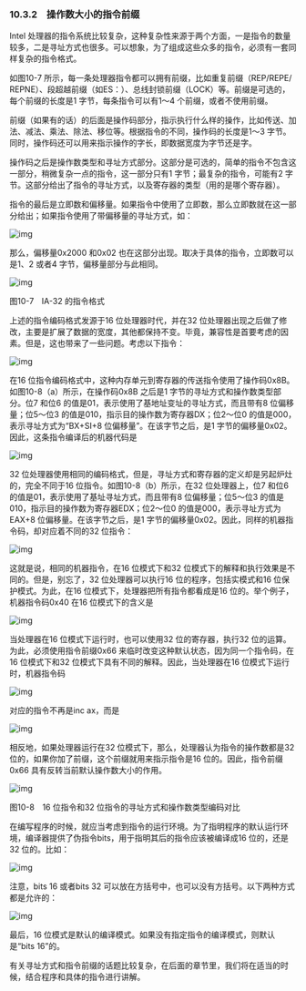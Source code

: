### 10.3.2　操作数大小的指令前缀

Intel 处理器的指令系统比较复杂，这种复杂性来源于两个方面，一是指令的数量较多，二是寻址方式也很多。可以想象，为了组成这些众多的指令，必须有一套同样复杂的指令格式。

如图10-7 所示，每一条处理器指令都可以拥有前缀，比如重复前缀（REP/REPE/ REPNE）、段超越前缀（如ES：）、总线封锁前缀（LOCK）等。前缀是可选的，每个前缀的长度是1 字节，每条指令可以有1～4 个前缀，或者不使用前缀。

前缀（如果有的话）的后面是操作码部分，指示执行什么样的操作，比如传送、加法、减法、乘法、除法、移位等。根据指令的不同，操作码的长度是1～3 字节。同时，操作码还可以用来指示操作的字长，即数据宽度为字节还是字。

操作码之后是操作数类型和寻址方式部分。这部分是可选的，简单的指令不包含这一部分，稍微复杂一点的指令，这一部分只有1 字节；最复杂的指令，可能有2 字节。这部分给出了指令的寻址方式，以及寄存器的类型（用的是哪个寄存器）。

指令的最后是立即数和偏移量。如果指令中使用了立即数，那么立即数就在这一部分给出；如果指令使用了带偏移量的寻址方式，如：

![img](../0-Assets/Epubook/x86汇编语言从实模式到保护模式_李忠_等_Z_Library/images/00387.jpeg)

那么，偏移量0x2000 和0x02 也在这部分出现。取决于具体的指令，立即数可以是1、2 或者4 字节，偏移量部分与此相同。

![img](../0-Assets/Epubook/x86汇编语言从实模式到保护模式_李忠_等_Z_Library/images/00388.jpeg)

图10-7　IA-32 的指令格式

上述的指令编码格式发源于16 位处理器时代，并在32 位处理器出现之后做了修改，主要是扩展了数据的宽度，其他都保持不变。毕竟，兼容性是首要考虑的因素。但是，这也带来了一些问题。考虑以下指令：

![img](../0-Assets/Epubook/x86汇编语言从实模式到保护模式_李忠_等_Z_Library/images/00389.jpeg)

在16 位指令编码格式中，这种内存单元到寄存器的传送指令使用了操作码0x8B。如图10-8（a）所示，在操作码0x8B 之后是1 字节的寻址方式和操作数类型部分。位7 和位6 的值是01，表示使用了基地址变址的寻址方式，而且带有8 位偏移量；位5～位3 的值是010，指示目的操作数为寄存器DX；位2～位0 的值是000，表示寻址方式为“BX+SI+8 位偏移量”。在该字节之后，是1 字节的偏移量0x02。因此，这条指令编译后的机器代码是

![img](../0-Assets/Epubook/x86汇编语言从实模式到保护模式_李忠_等_Z_Library/images/00390.jpeg)

32 位处理器使用相同的编码格式，但是，寻址方式和寄存器的定义却是另起炉灶的，完全不同于16 位指令。如图10-8（b）所示，在32 位处理器上，位7 和位6 的值是01，表示使用了基址寻址方式，而且带有8 位偏移量；位5～位3 的值是010，指示目的操作数为寄存器EDX；位2～位0 的值是000，表示寻址方式为EAX+8 位偏移量。在该字节之后，是1 字节的偏移量0x02。因此，同样的机器指令码，却对应着不同的32 位指令：

![img](../0-Assets/Epubook/x86汇编语言从实模式到保护模式_李忠_等_Z_Library/images/00391.jpeg)

这就是说，相同的机器指令，在16 位模式下和32 位模式下的解释和执行效果是不同的。但是，别忘了，32 位处理器可以执行16 位的程序，包括实模式和16 位保护模式。为此，在16 位模式下，处理器把所有指令都看成是16 位的。举个例子，机器指令码0x40 在16 位模式下的含义是

![img](../0-Assets/Epubook/x86汇编语言从实模式到保护模式_李忠_等_Z_Library/images/00392.jpeg)

当处理器在16 位模式下运行时，也可以使用32 位的寄存器，执行32 位的运算。为此，必须使用指令前缀0x66 来临时改变这种默认状态，因为同一个指令码，在16 位模式下和32 位模式下具有不同的解释。因此，当处理器在16 位模式下运行时，机器指令码

![img](../0-Assets/Epubook/x86汇编语言从实模式到保护模式_李忠_等_Z_Library/images/00393.jpeg)

对应的指令不再是inc ax，而是

![img](../0-Assets/Epubook/x86汇编语言从实模式到保护模式_李忠_等_Z_Library/images/00394.jpeg)

相反地，如果处理器运行在32 位模式下，那么，处理器认为指令的操作数都是32 位的，如果你加了前缀，这个前缀就用来指示指令是16 位的。因此，指令前缀0x66 具有反转当前默认操作数大小的作用。

![img](../0-Assets/Epubook/x86汇编语言从实模式到保护模式_李忠_等_Z_Library/images/00395.jpeg)

图10-8　16 位指令和32 位指令的寻址方式和操作数类型编码对比

在编写程序的时候，就应当考虑到指令的运行环境。为了指明程序的默认运行环境，编译器提供了伪指令bits，用于指明其后的指令应该被编译成16 位的，还是32 位的。比如：

![img](../0-Assets/Epubook/x86汇编语言从实模式到保护模式_李忠_等_Z_Library/images/00396.jpeg)

注意，bits 16 或者bits 32 可以放在方括号中，也可以没有方括号。以下两种方式都是允许的：

![img](../0-Assets/Epubook/x86汇编语言从实模式到保护模式_李忠_等_Z_Library/images/00397.jpeg)

最后，16 位模式是默认的编译模式。如果没有指定指令的编译模式，则默认是“bits 16”的。

有关寻址方式和指令前缀的话题比较复杂，在后面的章节里，我们将在适当的时候，结合程序和具体的指令进行讲解。